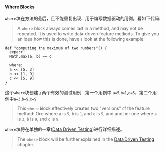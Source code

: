 
#### Where Blocks

`where`块在方法的最后，且不能重复出现。用于编写数据驱动的用例。看如下代码:

> A `where` block always comes last in a method, and may not be repeated. It is used to write data-driven feature methods. To give you an idea how this is done, have a look at the following example:

	def "computing the maximum of two numbers"() {
	  expect:
	  Math.max(a, b) == c

	  where:
	  a << [5, 3]
	  b << [1, 9]
	  c << [5, 9]
	}

这个`where`块创建了两个有效的测试用例，第一个用例中 `a=5`,`b=1`,`c=5`，第二个用例中`a=3`,`b=9`,`c=9`

>This `where` block effectively creates two "versions" of the feature method: One where `a` is `5`, `b` is `1`, and `c` is `5`, and another one where `a` is `3`, `b` is `9`, and `c` is `9`.

`where`块将在单独的一章([Data Driven Testing](../DDT/README.md))进行详细描述。

> The `where` block will be further explained in the [Data Driven Testing](../DDT/README.md) chapter.
